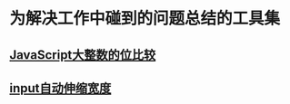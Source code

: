 # 为解决工作中碰到的问题总结的工具集

## [JavaScript大整数的位比较](https://github.com/folger-fan/widget/tree/master/bitEqual)
## [input自动伸缩宽度](https://github.com/folger-fan/widget/tree/master/inputWidthScale)

